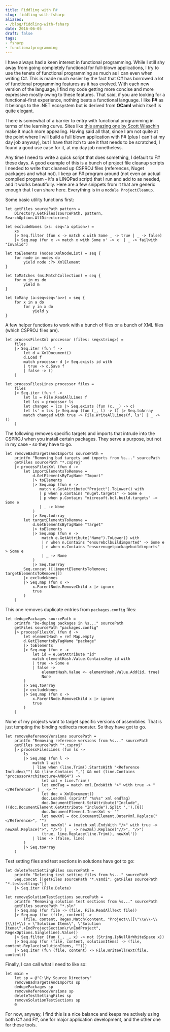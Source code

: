 ```yaml
---
title: Fiddling with F#
slug: fiddling-with-fsharp
aliases:
- /blog/fiddling-with-fsharp
date: 2016-06-05
draft: false
tags:
- fsharp
- functionalprogramming
---
```

I have always had a keen interest in functional programming. While I still shy away from going completely functional for full-blown applications, I try to use the tenets of functional programming as much as I can even when writing C#. This is made much easier by the fact that C# has borrowed a lot of functional programming features as it has evolved. With each new version of the language, I find my code getting more concise and more expressive mostly owing to these features. That said, if you are looking for a functional-first experience, nothing beats a functional language. I like **F#** as it belongs to the .NET ecosystem but is derived from **OCaml** which itself is quite elegant.

There is somewhat of a barrier to entry with functional programming in terms of the learning curve. Sites like [this amazing one by Scott Wlaschin](https://fsharpforfunandprofit.com/) make it much more appealing. Having said all that, since I am not quite at the point where I will build a full blown application with F# (plus I can't at my day job anyway), but I have that itch to use it that needs to be scratched, I found a good use case for it, at my day job nonetheless.

Any time I need to write a quick script that does something, I default to F# these days. A good example of this is a bunch of project file cleanup scripts I needed to write that cleaned up CSPROJ files (references, Nuget packages and what not). I keep an F# program around (not even an actual compiled program - it's a LINQPad script) that I run and add to as needed, and it works beautifully. Here are a few snippets from it that are generic enough that I can share here. Everything is in a `module ProjectCleanup`.

Some basic utility functions first:

    let getFiles sourcePath pattern = 
        Directory.GetFiles(sourcePath, pattern, SearchOption.AllDirectories)
    
    let excludeNones (xs: seq<'a option>) =
        xs
        |> Seq.filter (fun x -> match x with Some _ -> true | _ -> false)
        |> Seq.map (fun x -> match x with Some x' -> x' | _ -> failwith "Invalid")
    
    let toElements (nodes:XmlNodeList) = seq {
        for node in nodes do
            yield node :?> XmlElement
    }

    let toMatches (ms:MatchCollection) = seq {
        for m in ms do
            yield m
    }
    
    let toMany (a:seq<seq<'a>>) = seq {
        for x in a do
            for y in x do
                yield y
    }

A few helper functions to work with a bunch of files or a bunch of XML files (which CSPROJ files are).

    let processFilesXml processor (files: seq<string>) =
        files
        |> Seq.iter (fun f ->
            let d = XmlDocument()
            d.Load f
            match processor d |> Seq.exists id with
            | true -> d.Save f
            | false -> () 
        )
    
    let processFilesLines processor files =
        files
        |> Seq.iter (fun f ->
            let ls = File.ReadAllLines f
            let lcs = processor ls
            let changed = lcs |> Seq.exists (fun (c, _) -> c)
            let ls' = lcs |> Seq.map (fun (_, l) -> l) |> Seq.toArray
            match changed with true -> File.WriteAllLines(f, ls') | _ -> ()
        )

The following removes specific targets and imports that intrude into the CSPROJ when you install certain packages. They serve a purpose, but not in my case - so they have to go.
    
    let removeBadTargetsAndImports sourcePath =
        printfn "Removing bad targets and imports from %s..." sourcePath
        getFiles sourcePath "*.csproj"
        |> processFilesXml (fun d ->        
            let importElementsToRemove =
                d.GetElementsByTagName "Import"
                |> toElements
                |> Seq.map (fun e ->
                   match e.GetAttribute("Project").ToLower() with
                   | p when p.Contains "nuget.targets" -> Some e
                   | p when p.Contains "microsoft.bcl.build.targets" -> Some e
                   | _ -> None 
                )
                |> Seq.toArray
            let targetElementsToRemove =
                d.GetElementsByTagName "Target"
                |> toElements
                |> Seq.map (fun e ->
                    match e.GetAttribute("Name").ToLower() with
                    | n when n.Contains "ensurebclbuildimported" -> Some e
                    | n when n.Contains "ensurenugetpackagebuildimports" -> Some e
                    | _ -> None
                )
                |> Seq.toArray
            Seq.concat ([|importElementsToRemove; targetElementsToRemove|])
            |> excludeNones
            |> Seq.map (fun x -> 
                x.ParentNode.RemoveChild x |> ignore
                true 
            )
        )
    
This one removes duplicate entries from `packages.config` files:

    let dedupePackages sourcePath =
        printfn "De-duping packages in %s..." sourcePath
        getFiles sourcePath "packages.config"
        |> processFilesXml (fun d ->
            let elementHash = ref Map.empty            
            d.GetElementsByTagName "package"
            |> toElements
            |> Seq.map (fun e ->
                let id = e.GetAttribute "id"
                match elementHash.Value.ContainsKey id with
                | true -> Some e
                | false ->
                    elementHash.Value <- elementHash.Value.Add(id, true)
                    None
            )
            |> Seq.toArray
            |> excludeNones
            |> Seq.map (fun x ->
                x.ParentNode.RemoveChild x |> ignore
                true 
            )
        )

None of my projects want to target specific versions of assemblies. That is just tempting the binding redirects monster. So they have got to go.
    
    let removeReferenceVersions sourcePath =
        printfn "Removing reference versions from %s..." sourcePath
        getFiles sourcePath "*.csproj"
        |> processFilesLines (fun ls ->
            ls
            |> Seq.map (fun l ->
                match l with
                | line when (line.Trim().StartsWith "<Reference Include=\"") && (line.Contains ",") && not (line.Contains "processorArchitecture=AMD64") ->
                    let xml = line.Trim()
                    let endTag = match xml.EndsWith ">" with true -> "</Reference>" | _ -> ""
                    let doc = XmlDocument()
                    doc.LoadXml (sprintf "%s%s" xml endTag)
                    doc.DocumentElement.SetAttribute("Include", ((doc.DocumentElement.GetAttribute "Include").Split ',').[0])
                    doc.DocumentElement.InnerXml <- ""
                    let newXml = doc.DocumentElement.OuterXml.Replace("</Reference>", "")
                    let newXml' = (match xml.EndsWith "/>" with true -> newXml.Replace(">", "/>") | _ -> newXml).Replace("//>", "/>")
                    (true, line.Replace(line.Trim(), newXml'))
                | line -> (false, line)
            )
            |> Seq.toArray            
        )
    
Test setting files and test sections in solutions have got to go:

    let deleteTestSettingFiles sourcePath =
        printfn "Deleting test setting files from %s..." sourcePath
        Seq.concat [|getFiles sourcePath "*.vsmdi"; getFiles sourcePath "*.testsettings"|]
        |> Seq.iter (File.Delete)
    
    let removeSolutionTestSections sourcePath =
        printfn "Removing solution test sections from %s..." sourcePath
        getFiles sourcePath "*.sln"
        |> Seq.map (fun file -> (file, File.ReadAllText file))
        |> Seq.map (fun (file, content) ->
            (file, content, Regex.Match(content, "Project\\([\"\\w\\-\\{\\}]+\\) = \"Solution Items\", \"Solution Items\".+EndProjectSection\r\nEndProject", RegexOptions.Singleline).Value))
        |> Seq.filter (fun (_, _, x) -> not (String.IsNullOrWhiteSpace x))
        |> Seq.map (fun (file, content, solutionItems) -> (file, content.Replace(solutionItems, "")))
        |> Seq.iter (fun (file, content) -> File.WriteAllText(file, content))

Finally, I can call what I need to like so:
    
    let main =
        let sp = @"C:\My_Source_Directory"
        removeBadTargetsAndImports sp
        dedupePackages sp
        removeReferenceVersions sp
        deleteTestSettingFiles sp
        removeSolutionTestSections sp
        0

For now, anyway, I find this is a nice balance and keeps me actively using both C# and F#, one for major application development, and the other one for these tools.

